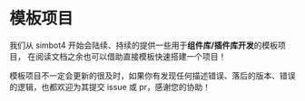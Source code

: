 # 模板项目

我们从 simbot4 开始会陆续、持续的提供一些用于**组件库/插件库开发**的模板项目，
在阅读文档之余也可以借助直接模板快速搭建一个项目！

<warning>

模板项目不一定会更新的很及时，如果你有发现任何描述错误、落后的版本、错误的逻辑，也都欢迎为其提交 issue 或 pr，感谢您的协助！

</warning>